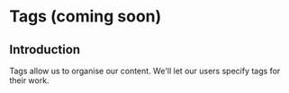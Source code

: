 # Tags (coming soon)

## Introduction

Tags allow us to organise our content. We'll let our users specify tags
for their work.

